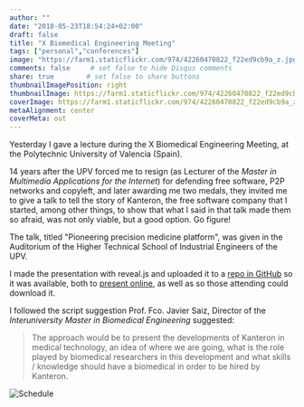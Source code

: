 ```yaml
---
author: ""
date: "2018-05-23T18:54:24+02:00"
draft: false
title: "X Biomedical Engineering Meeting"
tags: ["personal","conferences"]
image: "https://farm1.staticflickr.com/974/42260470822_f22ed9cb9a_z.jpg"
comments: false     # set false to hide Disqus comments
share: true        # set false to share buttons
thumbnailImagePosition: right
thumbnailImage: https://farm1.staticflickr.com/974/42260470822_f22ed9cb9a_z.jpg
coverImage: https://farm1.staticflickr.com/974/42260470822_f22ed9cb9a_z.jpg
metaAlignment: center
coverMeta: out
---
```


Yesterday I gave a lecture during the X Biomedical Engineering Meeting, at the Polytechnic University of Valencia (Spain).

<!--more-->

14 years after the UPV forced me to resign (as Lecturer of the *Master in Multimedia Applications for the Internet*) for defending free software, P2P networks and copyleft, and later awarding me two medals, they invited me to give a talk to tell the story of Kanteron, the free software company that I started, among other things, to show that what I said in that talk made them so afraid, was not only viable, but a good option. Go figure!

The talk, titled "Pioneering precision medicine platform", was given in the Auditorium of the Higher Technical School of Industrial Engineers of the UPV.

I made the presentation with reveal.js and uploaded it to a [repo in GitHub](https://github.com/jcortell/presenting/blob/master/index20180523UPVJorgeCortell.html) so it was available, both to [present online](https://jcortell.github.io/presenting/index20180523UPVJorgeCortell.html#/), as well as so those attending could download it.

I followed the script suggestion Prof. Fco. Javier Saiz, Director of the *Interuniversity Master in Biomedical Engineering* suggested:

> The approach would be to present the developments of Kanteron in medical technology, an idea of where we are going, what is the role played by biomedical researchers in this development and what skills / knowledge should have a biomedical in order to be hired by Kanteron.

![Schedule](https://farm1.staticflickr.com/970/27458115677_b9371c9336_z.jpg)
